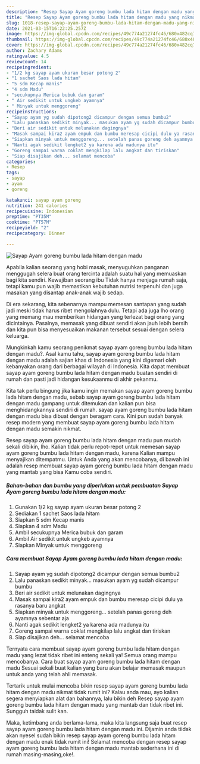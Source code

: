```yaml
---
description: "Resep Sayap Ayam goreng bumbu lada hitam dengan madu yang nikmat Untuk Jualan"
title: "Resep Sayap Ayam goreng bumbu lada hitam dengan madu yang nikmat Untuk Jualan"
slug: 1018-resep-sayap-ayam-goreng-bumbu-lada-hitam-dengan-madu-yang-nikmat-untuk-jualan
date: 2021-03-15T16:22:25.257Z
image: https://img-global.cpcdn.com/recipes/49c774a21274fc46/680x482cq70/sayap-ayam-goreng-bumbu-lada-hitam-dengan-madu-foto-resep-utama.jpg
thumbnail: https://img-global.cpcdn.com/recipes/49c774a21274fc46/680x482cq70/sayap-ayam-goreng-bumbu-lada-hitam-dengan-madu-foto-resep-utama.jpg
cover: https://img-global.cpcdn.com/recipes/49c774a21274fc46/680x482cq70/sayap-ayam-goreng-bumbu-lada-hitam-dengan-madu-foto-resep-utama.jpg
author: Zachary Adams
ratingvalue: 4.5
reviewcount: 14
recipeingredient:
- "1/2 kg sayap ayam ukuran besar potong 2"
- "1 sachet Saos lada hitam"
- "5 sdm Kecap manis"
- "4 sdm Madu"
- "secukupnya Merica bubuk dan garam"
- " Air sedikit untuk ungkeb ayamnya"
- " Minyak untuk menggoreng"
recipeinstructions:
- "Sayap ayam yg sudah dipotong2 dicampur dengan semua bumbu2"
- "Lalu panaskan sedikit minyak... masukan ayam yg sudah dicampur bumbu"
- "Beri air sedikit untuk melunakan dagingnya"
- "Masak sampai kira2 ayam empuk dan bumbu meresap cicipi dulu ya rasanya baru angkat"
- "Siapkan minyak untuk menggoreng... setelah panas goreng deh ayamnya sebentar aja"
- "Nanti agak sedikit lengket2 ya karena ada madunya itu"
- "Goreng sampai warna coklat mengkilap lalu angkat dan tiriskan"
- "Siap disajikan deh... selamat mencoba"
categories:
- Resep
tags:
- sayap
- ayam
- goreng

katakunci: sayap ayam goreng 
nutrition: 241 calories
recipecuisine: Indonesian
preptime: "PT35M"
cooktime: "PT57M"
recipeyield: "2"
recipecategory: Dinner

---
```



![Sayap Ayam goreng bumbu lada hitam dengan madu](https://img-global.cpcdn.com/recipes/49c774a21274fc46/680x482cq70/sayap-ayam-goreng-bumbu-lada-hitam-dengan-madu-foto-resep-utama.jpg)

Apabila kalian seorang yang hobi masak, menyuguhkan panganan menggugah selera buat orang tercinta adalah suatu hal yang memuaskan bagi kita sendiri. Kewajiban seorang ibu Tidak hanya menjaga rumah saja, tetapi kamu pun wajib memastikan kebutuhan nutrisi terpenuhi dan juga masakan yang disantap anak-anak wajib sedap.

Di era  sekarang, kita sebenarnya mampu memesan santapan yang sudah jadi meski tidak harus ribet mengolahnya dulu. Tetapi ada juga lho orang yang memang mau memberikan hidangan yang terlezat bagi orang yang dicintainya. Pasalnya, memasak yang dibuat sendiri akan jauh lebih bersih dan kita pun bisa menyesuaikan makanan tersebut sesuai dengan selera keluarga. 



Mungkinkah kamu seorang penikmat sayap ayam goreng bumbu lada hitam dengan madu?. Asal kamu tahu, sayap ayam goreng bumbu lada hitam dengan madu adalah sajian khas di Indonesia yang kini digemari oleh kebanyakan orang dari berbagai wilayah di Indonesia. Kita dapat membuat sayap ayam goreng bumbu lada hitam dengan madu buatan sendiri di rumah dan pasti jadi hidangan kesukaanmu di akhir pekanmu.

Kita tak perlu bingung jika kamu ingin memakan sayap ayam goreng bumbu lada hitam dengan madu, sebab sayap ayam goreng bumbu lada hitam dengan madu gampang untuk ditemukan dan kalian pun bisa menghidangkannya sendiri di rumah. sayap ayam goreng bumbu lada hitam dengan madu bisa dibuat dengan beragam cara. Kini pun sudah banyak resep modern yang membuat sayap ayam goreng bumbu lada hitam dengan madu semakin nikmat.

Resep sayap ayam goreng bumbu lada hitam dengan madu pun mudah sekali dibikin, lho. Kalian tidak perlu repot-repot untuk memesan sayap ayam goreng bumbu lada hitam dengan madu, karena Kalian mampu menyajikan ditempatmu. Untuk Anda yang akan mencobanya, di bawah ini adalah resep membuat sayap ayam goreng bumbu lada hitam dengan madu yang mantab yang bisa Kamu coba sendiri.

<!--inarticleads1-->

##### Bahan-bahan dan bumbu yang diperlukan untuk pembuatan Sayap Ayam goreng bumbu lada hitam dengan madu:

1. Gunakan 1/2 kg sayap ayam ukuran besar potong 2
1. Sediakan 1 sachet Saos lada hitam
1. Siapkan 5 sdm Kecap manis
1. Siapkan 4 sdm Madu
1. Ambil secukupnya Merica bubuk dan garam
1. Ambil  Air sedikit untuk ungkeb ayamnya
1. Siapkan  Minyak untuk menggoreng




<!--inarticleads2-->

##### Cara membuat Sayap Ayam goreng bumbu lada hitam dengan madu:

1. Sayap ayam yg sudah dipotong2 dicampur dengan semua bumbu2
1. Lalu panaskan sedikit minyak... masukan ayam yg sudah dicampur bumbu
1. Beri air sedikit untuk melunakan dagingnya
1. Masak sampai kira2 ayam empuk dan bumbu meresap cicipi dulu ya rasanya baru angkat
1. Siapkan minyak untuk menggoreng... setelah panas goreng deh ayamnya sebentar aja
1. Nanti agak sedikit lengket2 ya karena ada madunya itu
1. Goreng sampai warna coklat mengkilap lalu angkat dan tiriskan
1. Siap disajikan deh... selamat mencoba




Ternyata cara membuat sayap ayam goreng bumbu lada hitam dengan madu yang lezat tidak ribet ini enteng sekali ya! Semua orang mampu mencobanya. Cara buat sayap ayam goreng bumbu lada hitam dengan madu Sesuai sekali buat kalian yang baru akan belajar memasak maupun untuk anda yang telah ahli memasak.

Tertarik untuk mulai mencoba bikin resep sayap ayam goreng bumbu lada hitam dengan madu nikmat tidak rumit ini? Kalau anda mau, ayo kalian segera menyiapkan alat dan bahannya, lalu bikin deh Resep sayap ayam goreng bumbu lada hitam dengan madu yang mantab dan tidak ribet ini. Sungguh taidak sulit kan. 

Maka, ketimbang anda berlama-lama, maka kita langsung saja buat resep sayap ayam goreng bumbu lada hitam dengan madu ini. Dijamin anda tiidak akan nyesel sudah bikin resep sayap ayam goreng bumbu lada hitam dengan madu enak tidak rumit ini! Selamat mencoba dengan resep sayap ayam goreng bumbu lada hitam dengan madu mantab sederhana ini di rumah masing-masing,oke!.

